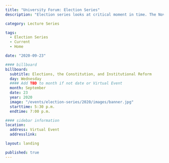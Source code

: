 ```yaml
---
title: "University Forum: Election Series"
description: "Election series looks at critical moment in time. The November 2020 election provides an historic opportunity to shape our future, both in California and the nation"

category: Lecture Series

tags:
  - Election Series
  - Current
  - Home

date: "2020-09-23"

#### billboard
billboard:
  subtitle: Elections, the Constitution, and Institutional Reform
  day: Wednesday
  #### Add TBD to month if not date or Virtual Event
  month: September
  date: 23
  year: 2020
  image: "/events/election-series/2020/images/banner.jpg"
  starttime: 5:30 p.m.
  endtime: 7:00 p.m.

#### sidebar information
location:
  address: Virtual Event
  addresslink: 

layout: landing

published: true
---
```




